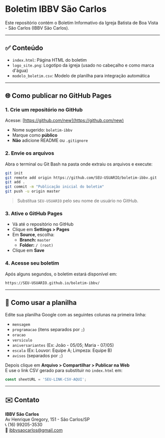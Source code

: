 # Boletim IBBV São Carlos

Este repositório contém o Boletim Informativo da Igreja Batista de Boa Vista - São Carlos (IBBV São Carlos).

---

## ✅ Conteúdo

- `index.html`: Página HTML do boletim
- `logo_site.png`: Logotipo da igreja (usado no cabeçalho e como marca d'água)
- `modelo_boletim.csv`: Modelo de planilha para integração automática

---

## 🌐 Como publicar no GitHub Pages

### 1. Crie um repositório no GitHub
Acesse: [https://github.com/new](https://github.com/new)

- Nome sugerido: `boletim-ibbv`
- Marque como **público**
- **Não** adicione README ou `.gitignore`

### 2. Envie os arquivos

Abra o terminal ou Git Bash na pasta onde extraiu os arquivos e execute:

```bash
git init
git remote add origin https://github.com/SEU-USUARIO/boletim-ibbv.git
git add .
git commit -m "Publicação inicial do boletim"
git push -u origin master
```

> Substitua `SEU-USUARIO` pelo seu nome de usuário no GitHub.

### 3. Ative o GitHub Pages

- Vá até o repositório no GitHub
- Clique em **Settings > Pages**
- Em **Source**, escolha:
  - **Branch:** `master`
  - **Folder:** `/ (root)`
- Clique em **Save**

### 4. Acesse seu boletim

Após alguns segundos, o boletim estará disponível em:

```
https://SEU-USUARIO.github.io/boletim-ibbv/
```

---

## 📝 Como usar a planilha

Edite sua planilha Google com as seguintes colunas na primeira linha:

- `mensagem`
- `programacao` (itens separados por `;`)
- `oracao`
- `versiculo`
- `aniversariantes` (Ex: João - 05/05; Maria - 07/05)
- `escala` (Ex: Louvor: Equipe A; Limpeza: Equipe B)
- `avisos` (separados por `;`)

Depois clique em **Arquivo > Compartilhar > Publicar na Web**  
E use o link CSV gerado para substituir no `index.html` em:
```javascript
const sheetURL = 'SEU-LINK-CSV-AQUI';
```

---

## ✉️ Contato

**IBBV São Carlos**  
Av Henrique Gregory, 151 - São Carlos/SP  
📞 (16) 99205-3530  
📧 ibbvsaocarlos@gmail.com